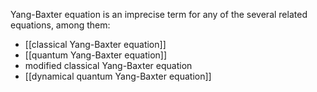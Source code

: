 Yang-Baxter equation is an imprecise term for any of the several related equations, among them:

* [[classical Yang-Baxter equation]]
* [[quantum Yang-Baxter equation]]
* modified classical Yang-Baxter equation
* [[dynamical quantum Yang-Baxter equation]]